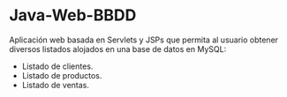 # Java-Web-BBDD

Aplicación web basada en Servlets y JSPs que permita al usuario obtener diversos listados alojados en una base de datos en MySQL:

- Listado de clientes.
- Listado de productos.
- Listado de ventas.
